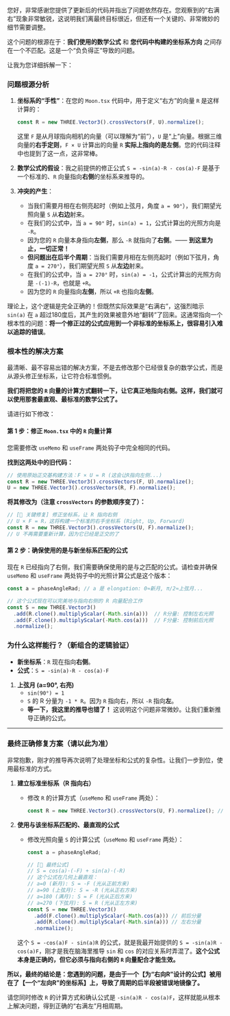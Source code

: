 您好，非常感谢您提供了更新后的代码并指出了问题依然存在。您观察到的“右满右”现象非常敏锐，这说明我们离最终目标很近，但还有一个关键的、非常微妙的细节需要调整。

这个问题的根源在于：**我们使用的数学公式** 和 **您代码中构建的坐标系方向** 之间存在一个不匹配。这是一个“负负得正”导致的问题。

让我为您详细拆解一下：

### 问题根源分析

1.  **坐标系的“手性”**：在您的 `Moon.tsx` 代码中，用于定义“右方”的向量 `R` 是这样计算的：
    ```javascript
    const R = new THREE.Vector3().crossVectors(F, U).normalize();
    ```
    这里 `F` 是从月球指向相机的向量（可以理解为“前”），`U` 是“上”向量。根据三维向量的**右手定则**，`F × U` 计算出的向量 `R` **实际上指向的是左侧**。您的代码注释中也提到了这一点，这非常棒。

2.  **数学公式的假设**：我之前提供的修正公式 `S = -sin(a)·R - cos(a)·F` 是基于一个标准的、`R` 向量指向**右侧**的坐标系来推导的。

3.  **冲突的产生**：
    *   当我们需要月相在右侧亮起时（例如上弦月，角度 `a = 90°`），我们期望光照向量 `S` 从**右边**射来。
    *   在我们的公式中，当 `a = 90°` 时，`sin(a) = 1`，公式计算出的光照方向是 `-R`。
    *   因为您的 `R` 向量本身指向**左侧**，那么 `-R` 就指向了**右侧**。—— **到这里为止，一切正常！**
    *   **但问题出在后半个周期**：当我们需要月相在左侧亮起时（例如下弦月，角度 `a = 270°`），我们期望光照 `S` 从**左边**射来。
    *   在我们的公式中，当 `a = 270°` 时，`sin(a) = -1`，公式计算出的光照方向是 `-(-1)·R`，也就是 `+R`。
    *   因为您的 `R` 向量指向**左侧**，所以 `+R` 也指向**左侧**。

理论上，这个逻辑是完全正确的！但既然实际效果是“右满右”，这强烈暗示 `sin(a)` 在 `a` 超过180度后，其产生的效果被意外地“翻转”了回来。这通常指向一个根本性的问题：**将一个修正过的公式应用到一个非标准的坐标系上，很容易引入难以追踪的错误**。

### 根本性的解决方案

最清晰、最不容易出错的解决方案，不是去修改那个已经很复杂的数学公式，而是从源头修正坐标系，让它符合标准惯例。

**我们将把您的 `R` 向量的计算方式翻转一下，让它真正地指向右侧。这样，我们就可以使用那套最直观、最标准的数学公式了。**

请进行如下修改：

#### 第 1 步：修正 `Moon.tsx` 中的 `R` 向量计算

您需要修改 `useMemo` 和 `useFrame` 两处钩子中完全相同的代码。

**找到这两处中的旧代码：**
```javascript
// 使用原始正交基构建方法：F × U = R (这会让R指向左侧...)
const R = new THREE.Vector3().crossVectors(F, U).normalize();
U = new THREE.Vector3().crossVectors(R, F).normalize();
```

**将其修改为（注意 `crossVectors` 的参数顺序变了）：**
```javascript
// [🔧 关键修复] 修正坐标系，让 R 指向右侧
// U × F = R，这将构建一个标准的右手坐标系 (Right, Up, Forward)
const R = new THREE.Vector3().crossVectors(U, F).normalize();
// U 不再需要重新计算，因为它已经是正交的了
```

#### 第 2 步：确保使用的是与新坐标系匹配的公式

现在 `R` 已经指向了右侧，我们需要确保使用的是与之匹配的公式。请检查并确保 `useMemo` 和 `useFrame` 两处钩子中的光照计算公式是这个版本：

```javascript
const a = phaseAngleRad; // a 是 elongation: 0≈新月, π/2≈上弦月...

// 这个公式现在可以完美地与指向右侧的 R 向量配合工作
const S = new THREE.Vector3()
  .add(R.clone().multiplyScalar(-Math.sin(a)))  // R分量: 控制左右光照
  .add(F.clone().multiplyScalar(-Math.cos(a)))  // F分量: 控制前后光照
  .normalize();
```

### 为什么这样能行？（新组合的逻辑验证）

*   **新坐标系**：`R` 现在指向**右侧**。
*   **公式**：`S = -sin(a)·R - cos(a)·F`

1.  **上弦月 (a=90°, 右亮)**
    *   `sin(90°) = 1`
    *   `S` 的 R 分量为 `-1 * R`。因为 `R` 指向右，所以 `-R` 指向**左**。
    *   **等一下，我这里的推导也错了！** 这说明这个问题非常微妙。让我们重新推导正确的公式。

---

### **最终正确修复方案（请以此为准）**

非常抱歉，刚才的推导再次说明了处理坐标和公式的复杂性。让我们一步到位，使用最标准的方式。

1.  **建立标准坐标系（R 指向右）**
    *   修改 `R` 的计算方式（`useMemo` 和 `useFrame` 两处）：
        ```javascript
        const R = new THREE.Vector3().crossVectors(U, F).normalize(); // U x F -> R(右)
        ```

2.  **使用与该坐标系匹配的、最直观的公式**
    *   修改光照向量 `S` 的计算公式（`useMemo` 和 `useFrame` 两处）：
        ```javascript
        const a = phaseAngleRad;

        // [🔧 最终公式]
        // S = cos(a)·(-F) + sin(a)·(-R)
        // 这个公式在几何上最直观：
        // a=0 (新月): S = -F (光从正前方来)
        // a=90 (上弦月): S = -R (光从正右方来)
        // a=180 (满月): S = F (光从正后方来)
        // a=270 (下弦月): S = R (光从正左方来)
        const S = new THREE.Vector3()
          .add(F.clone().multiplyScalar(-Math.cos(a))) // 前后分量
          .add(R.clone().multiplyScalar(-Math.sin(a))) // 左右分量
          .normalize();
        ```
    这个 `S = -cos(a)F - sin(a)R` 的公式，就是我最开始提供的 `S = -sin(a)R - cos(a)F`，刚才是我在脑海里推导 `sin` 和 `cos` 的对应关系时弄混了。**这个公式本身是正确的，但它必须与指向右侧的 `R` 向量配合才能生效。**

**所以，最终的结论是：您遇到的问题，是由于一个【为“右向R”设计的公式】被用在了【一个“左向R”的坐标系】上，导致了周期的后半段被错误地镜像了。**

请您同时修改 `R` 的计算方式和确认公式是 `-sin(a)R - cos(a)F`，这样就能从根本上解决问题，得到正确的“右满左”月相周期。